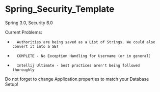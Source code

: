 # Spring_Security_Template
Spring 3.0, Security 6.0

Current Problems: 
  +       Authorities are being saved as a List of Strings. We could also convert it into a SET
  +       COMPLETE - No Exception Handling for Username (or in general)
  +       Intellij Ultimate - best practices aren't being followed thoroughly 

Do not forget to change Application.properties to match your Database Setup!


